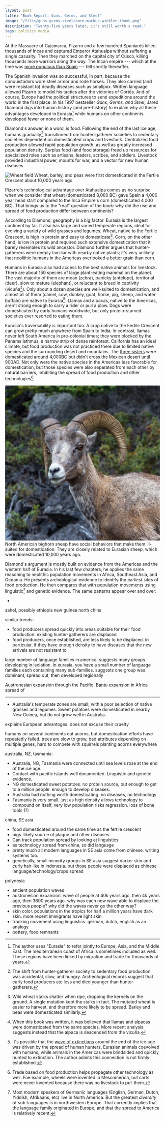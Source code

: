 ```yaml
---
layout: post
title: "Book Report: Guns, Germs, and Steel"
image: "/files/guns-germs-steel/corn-markus-winkler-thumb.png"
description: "Twenty-five years later, it's still worth a read."
tags: politics media
---
```


At the Massacre of Cajamarca, Pizarro and a few hundred Spaniards killed thousands of Incas and captured Emperor Atahualpa without suffering a single casualty.
Then they marched on the capital city of Cusco, killing thousands more warriors along the way.
The Incan empire --- which at the time was [more populous than Spain][1500_populations] --- fell shortly thereafter.

[1500_populations]: https://en.wikipedia.org/wiki/List_of_countries_by_population_in_1500

The Spanish invasion was so successful, in part, because the conquistadors wore steel armor and rode horses.
They also carried (and were resistant to) deadly diseases such as smallpox.
Written language allowed Pizarro to model his tactics after the victories of Cortés.
And of course, Europe had the political structures to send expeditions around the world in the first place.
In his 1997 bestseller *Guns, Germs, and Steel*, Jared Diamond digs into human history (and pre-history) to explain why all these advantages developed in Eurasia[^2] while humans on other continents developed fewer or none of them.

[^2]: The author uses "Eurasia" to refer jointly to Europe, Asia, and the Middle East. The mediterranean coast of Africa is sometimes included as well. These regions have been linked by migration and trade for thousands of years.

Diamond's answer, in a word, is food.
Following the end of the last ice age, humans gradually[^1] transitioned from hunter-gatherer societies to sedentary societies dependent on domesticated crops and livestock.
Centralized food production allowed rapid population growth, as well as greatly increased population density.
Surplus food (and food storage) freed up resources for specialized roles such as artisans, leaders, scribes, and soldiers.
Livestock provided industrial power, mounts for war, and a vector for new human diseases.
<!-- trade? mostly crops but technology piggybacked -->

[^1]: The shift from hunter-gatherer society to sedentary food production was accidental, slow, and hungry. Archeological records suggest that early food producers ate less and died younger than hunter-gatherers.

![Wheat field](/files/guns-germs-steel/wheat-tomasz-filipek.png)
<span class="figure-caption">Wheat, barley, and peas were first domesticated in the Fertile Crescent about 10,000 years ago.</span>

Pizarro's technological advantage over Atahualpa comes as no surprise when we consider that wheat (domesticated 8,000 BC) gave Spain a 4,000 year head start compared to the Inca Empire's corn (domesticated 4,000 BC). That brings us to the "real" question of the book: why did the rise and spread of food production differ between continents?

According to Diamond, geography is a big factor.
Eurasia is the largest continent by far.
It also has large and varied temperate regions, ideal for evolving a variety of wild grasses and legumes.
Wheat, native to the Fertile Crescent, is high in protein and easy to domesticate[^3].
Corn, on the other hand, is low in protein and required such extensive domestication that it barely resembles its wild ancestor.
Diamond further argues that hunter-gatherers were deeply familiar with nearby native plants; it's very unlikely that neolithic humans in the Americas overlooked a better grain than corn.

[^3]: Wild wheat stalks shatter when ripe, dropping the kernels on the ground. A single mutation kept the stalks in tact. The mutated wheat is easier to harvest, and therefore more likely to be spread. Barley and peas were domesticated similarly.

Humans in Eurasia also had access to the best native animals for livestock.
There are about 150 species of large plant-eating mammal on the planet.
The vast majority of them are mean (zebra), panicky (antelope), territorial (deer), slow to mature (elephant), or reluctant to breed in captivity (vicuña[^4]).
Only about a dozen species are well-suited to domestication, and almost all of them (camel, cow, donkey, goat, horse, pig, sheep, and water buffalo) are native to Eurasia[^5].
Llamas and alpacas, native to the Americas, aren't strong enough to carry a rider or pull a plow.
Dogs were domesticated by early humans worldwide, but only protein-starved societies ever resorted to eating them.

[^4]: When this book was written, it was believed that llamas and alpacas were domesticated from the same species. More recent analysis suggests instead that the alpaca is descended from the vicuña.

[^5]: It's possible that the [wave of extinctions][extinction] around the end of the ice age was driven by the spread of human hunters. Eurasian animals coevolved with humans, while animals in the Americas were blindsided and quickly hunted to extinction. The author admits this connection is not firmly established.

[extinction]: https://en.wikipedia.org/wiki/Quaternary_extinction

Eurasia's traversability is important too.
A crop native to the Fertile Crescent can grow pretty much anywhere from Spain to India.
In contrast, llamas never left South America in pre-colonial times; they were blocked by the Panama isthmus, a narrow strip of dense rainforest.
California has an ideal climate, but food production was not practiced there due to limited native species and the surrounding desert and mountains.
The [three sisters][three_sisters] were domesticated around 4,000BC but didn't cross the Mexican desert until 900AD.
Not only were the native species in the Americas less favorable for domestication, but those species were also separated from each other by natural barriers, inhibiting the spread of food production and other technologies[^7].

![Bighorn sheep](/files/guns-germs-steel/sheep-jody-confer.png)
<span class="figure-caption">North American bighorn sheep have social behaviors that make them ill-suited for domestication. They are closely related to Eurasian sheep, which were domesticated 10,000 years ago.</span>

<!-- Humans in Eurasia had the best access to native crop and livestock species, even though those species started out thousands of miles apart -->

[^7]: Trade based on food production helps propagate other technology as well. Foe example, wheels were invented in Mesoamerica, but carts were never invented because there was no livestock to pull them.

[three_sisters]: https://en.wikipedia.org/wiki/Three_Sisters_(agriculture)

Diamond's argument is mostly built on evidence from the Americas and the western half of Eurasia.
In his last few chapters, he applies the same reasoning to neolithic population movements in Africa, Southeast Asia, and Oceania.
He presents archeological evidence to identify the earliest sites of food production.
He then compares that with population movements using linguistic[^8] and genetic evidence.
The same patterns appear over and over:

-






[^8]: Most modern speakers of Germanic languages (English, German, Dutch, Yiddish, Afrikaans, etc) live in North America. But the greatest *diversity* of sub-languages is in northwestern Europe. That correctly implies that the language family originated in Europe, and that the spread to America is relatively recent.




sahel, possibly ethiopia
new guinea
north china

similar trends:
- food producers spread quickly into areas suitable for their food production. existing hunter-gatherers are displaced
- food producers, once established, are less likely to be displaced. in particular, if they have enough density to have diseases that the new arrivals are not resistant to

large number of language families in america. suggests many groups developing in isolation. in eurasia, you have a small number of language families each containing many sub-families.
suggests one group was dominant, spread out, then developed regionally

Austronesian expansion through the Pacific.
Bantu expansion in Africa
spread of




---

- Australia's temperate zones are small, with a poor selection of native grasses and legumes. Sweet potatoes were domesticated in nearby New Guinea, but do not grow well in Australia.

explains European advantages. does not excuse their cruelty

humans on several continents eat acorns, but domestication efforts have repeatedly failed. trees are slow to grow, bad attributes depending on multiple genes, hard to compete with squirrels planting acorns everywhere

australia, NZ, tasmania:
- Australia, NG, Tasmania were connected until sea levels rose at the end of the ice age.
- Contact with pacific islands well documented. Linguistic and genetic evidence.
- NG domesticated sweet potatoes. no protein source, but enough to get to a million people. enough to develop diseases.
- Australia had nothing worth domesticating. no diseases, no technology
- Tasmania is very small. just as high density allows technology to compound on itself, very low population risks regression. loss of bone tools (?)

china, SE asia
- food domesticated around the same time as the fertile crescent
- pigs. likely source of plague and other diseases
- Can track population spread by looking at linguistics
- as technology spread from china, so did language
- pretty much all modern languages in SE asia come from chinese. writing systems too.
- genetically, small minority groups in SE asia suggest darker skin and curly hair like in indonesia. but those people were displaced as chinese language/technology/crops spread

polynesia
- ancient population waves
- austronesian expansion. wave of people at 40k years ago, then 4k years ago, then 3600 years ago. why was each new wave able to displace the previous people? why did the waves never go the other way?
- skin color. populations in the tropics for half a million years have dark skin. more recent immigrants have light skin
- tracking movement using linguistics. german, dutch, english as an analogy
- pottery, food remnants

<!--

Right off the bat, the author addresses the elephant in the room: it's not about race.
He emphatically rejects the idea that people in Eurasia were innately superior to those in Australia, the Americas, or Sub-Saharan Africa.
Instead, Diamond writes from the perspective of a biologist studying the human species overall.
The emphasis is not on individual people, or even groups, so much as the environments faced by early humans in different regions.

![Teosinte, the wild ancestor of corn](/assets/images/teosinte-uw.png)
<span class="figure-caption">Teosinte, the wild ancestor of corn. It does not look very tasty. Photo from [UW Libraries][uw_libraries]</span>

[uw_libraries]: https://search.library.wisc.edu/digital/AQRLTP5XSTP4NH9D

---

Incas were the "largest and most advanced state in the New World". p68

map of food production. p99
map of mediterraniean climates. p139

plant domestication in north america 6000 years later. 2500BC vs 8500BC. p100

middle east: wheat in 8500bc
china: rice by 7500bc
central america: corn by 3500bc
sahel: sorghum by 5000bc

linguistics. did farming spread or did farme*rs* spread. also skeletal structure

similar climates: south africa, mediterranean, california, sw australia

first farmers worked harder, were smaller, died younger than hunter gatherers

shifting from mostly wild food to mostly cultivated took thousands of years

8500bc vs 18500bs. wild game less abundant. wild cereals more abundant due to climate. technology for storage. density high enough to value calories per acre. p112

some areas suitable for food production but HGs never displaced due to geography. CA separated by desert from AZ. south africa with a different climate from tropical bantu crops. australia separated by sea from NG, indonesia. p113

wild almonds are bitter and toxic, but it's just one gene. early humans would find non-bitter ones by accident, interact preferrentially, propagate by accident then intentionally. p118

barley, wheat, peas, lentils, flax, poppies. natural seed dispersal threw seeds on the ground. single gene caused that to fail, making them much easier to harvest. accidental domestication since those are the ones that got propagated. p120

food production, rising density. chicken and egg. p111

table by crop type. cereal, bean, tuber. p126

plowing important for monoculture. p128

some species we failed to domesticate until recently. acorns, strawberries. p129

All staple foods were domesticated thousands of years ago. Some recent fruits and veggies but no grains or beans to build a civilization on. p133

it's not about one species. you need enough domesticatable stuff around that hunter gatherers evolve to become sedentary. wild apples exist in north america, but it's not enough. p134

Mediterranean climate select for human-friendly crops. p136

wheat and barley require minimal domestication, self-pollinate. corn required extensive domestication. p137

comparison of fertile crescent to other mediterranean zones. p139

list of important domesticable plants and animals in the fertile crescent, america (turkey, dog, corn). p142

fertile crescent started domestication after 9000bc, entirely sedentary by 6000bce. mesoamerica started by 3500bc (very uncertain) but no settled villages until 1500bc. p142

evidence that hunter gatherers were very familiar with many useful plant species. p145

modern systematic evaluation of wild grasses. nothing else as good. p146

New Guinea. anatomically modern people have been there 40k years. longer than americas, western europe. plenty of time to become familiar with plants. not very productive wild plants for hunting and gathering, so pressure to switch to food production. but no cereals or beans, minimal game. protein deficiency. also: they readily adopted sweet potatoes when exposed centuries ago. population boom. plenty willing to give good things a chance. p147-150

protein content of rice, wheat, etc. p149

eastern usa also limited by available plants. corn beans squash around 900ad. triggered population boom. p151-2

modern plant breeders got pecans and blueberries, but native americans did not overlook staples. p152

chapter about which animals are suited for domestication. p157

american large animals extinct around 13,000 years ago. p162

disease prevented the spread of horses through more of africa. p164

Same few species of animals were domesticated repeatedly (dna analysis). p166

table of when animals were domesticated. sheep, goats, pigs 10k years ago. cows 9k years ago. p167

Significant modern effort to domesticate other large animals. eland (big african antelope) would be particularly valuable since it's resistant to african diseases. not much success. p168

conditions for domesticatability. p169
- diet. mostly disqualifies carnivores
- growth rate
- difficult to breed in captivity
- nasty disposition. grizzly bear mostly eats plants, 1700 lbs, grows fast. but suicidal to keep. hippos too
- tendency to panic. batter themselves against the cage
- social structure. submissive to a leader, comfortable around others, ok sharing territory

spread of crops and livestock also allowed picking up new things. p177

food production never reached california, despite good climate. also never spread from pacific islands to australia. p178

domestic animals from andes never spread to mesoamerica. p178

crops in america (beans, peppers, squash) were all domesticated repeatedly. asian crops were domesticated once and spread. spread was fast enough to preclude re-domestication. p179

crops all over europe by 7000 years ago. a bit later for the british isles. p181

plants are adapted by latitude. length of day, temperature, rainfall, disease. p184

unclear if food production arose independently in sahel or if it was triggered by arrival of fertile crescent crops. p186

cattle, sheep, goats failed to make it to south africa (mediterranean climate) due to diease near the equator. p186

highland mexico would have matches andes climate, but most crops and animals never made it. corn did eventually. potatoes, llamas, guinea pigs never did. p187

similarly, turkeys and sunflowers would have been good for the andes, but were stuck in eastern usa.

corn adapted for colder temperature reached north america around 900ad. p187

corners of australia could not grow crops from pacific islands. waited for fertile crescent crops to arrive on boats. p188

NS axis also slowed crop spread into malaysia, between pakistan and india. p188

barrier in eurasia. indus valley (summer rainfall to winter rainfall). tibetan plateau. himalayas. overcome 4000 years ago when wheat, horses reached china. p189

big chunks of america are hostile to agriculture. central america, texas. p189

mesoamerican wheel, writing never reached the andes. wheel spread quickly east and west from fertile crescent. p190

societies that traded crops and livestock ended up trading technology also. p190

smallpox, flu, tuberculosis, malaria, plague, measles, cholera originally from animals. p196

explanation of epidemics. p202

epidemic diseases can't develop in hunter-gatherer societies. smallpox will burn out in a population less than about half a million. p203

hunter-gatherers move. farmers have to stay close to their own sewage. p205

food storage attracts rodents. p205

Table of diseases and similar version for animals. p207

Why did Aztecs and Incas not develop epidemic diseases? Minimal trade across long distances maybe a factor. Population centers arose much later. domesticated animals. p213

writing was created independently at least twice, maybe 4+ times. also a map. p218

development of writing system took hundreds or thousands of years. p224

alphabet arose only once. p226

Cherokee writing system by idea diffusion. inventor knew of the idea of writing but was not literate. p229

almost everyone was illiterate. just scribes. few enough to trace their individual handwriting (dozens) p234

purpose of the first writing was to "enslave other humans." bookkeeping by the powerful, propaganda. p235

first writing was carried out by full-time scribes. can't do that unless you have a food surplus to feed them. p236

many societies with food production never gained writing. incas. island empires. subequatorial africa before islam. note: invention of language super rare, mostly needs to spread by traffic. p237

individual geniuses are less important than you think for inventions. p245

invention happens iteratively. first iterations are for fun, since they're not good enough to be useful. p245

talking about why a society might accept or reject new things. p248

WWI launched lots of technology, but war can also set innovation back. p251

different sub-groups vary in receptiveness. the most receptive can gain an advantage. over a large time and area, there will be receptiveness to innovation. p253

technology in general (as shown for writing, food production) is easier to borrow than to reinvent from scratch. trade helps. p255

in the middle of europe, islam got its own inventions, plus inventions from india and china. p256

moving away from an invention can happen in isolation. Japan had lots of guns in 1600, then pretty much got rid of them. but if one country in europe had tried to move away from guns it would have been conquered by its neighbors. p258

metalworking. first, pure gold and copper out of the ground. soft enough to hammer without heat. then ovens for ceramics. then bronze (copper alloy). then iron. p259

VERY NICE. technology compounds on itself. example with the printing press. p259

inventions happen faster with lots of people, lots of competing subgroups. p261

americas chopped up. incas in the andes split off by isthmus of panama. dense forest, never urbanized. aztecs in the mexican highlands were split from north america by north mexico desert. west coast of USA also isolated by desert, mountains

terminology for the size of a society. table. p268

chimps and gorillas live in bands (dozens of individuals, nomadic). most humans did too 11,000 years ago. p270

"chiefdom" -- the chief is externally recognized, has a monopoly on force. p272

bigger societies have numerical advantage. probably also technological advantage. centralized political power is an advantage when moving troops. also nationalism and religion. p283

how do bands become tribes, how do chiefdoms become states? p284

food production is seasonal work, which means you also have seasonal availability for war, building pyramids, etc. p285

as a population becomes large, you have a growing risk of conflict between unrelated people. central authority is better than letting them murder each other. p286

polittical structure is necessary, one way or another, to make choices in a big population. p286

known example of chiefdoms consolidating into a state: cherokee confederacy. similarly, 13 colonies. consolidation of germany in 1871. p289

meltiing of ice sheets about 12k-8k years ago freed up water, raised sea levels. p297

comparing australia and new guinea.
torres strait. easily crossed by canoe. filled in 10k years ago
isolated genetically from south asia, mostly, for 30k+ years
NG has good soil, lots of rain. australia has no mountains or glaciers or volcanoes or rivers. poor soil.
linguistic analysis indicates minimal mixing with asian languages
p302

new guinea did develop food production, but had no good protein source. chickens and pigs eventually from asia. nothing big enough to pull a plow or cart. p306

NG population was about a million, but fragmented by geographical barriers. no writing, central political authority.

australia gad a smaller population than ng. 300k

australia. not much seasonal variation. lots of el nińo. bad for crops. bad native plants in australia. modern science has only given the macadamia. p309

australia was on the path to food production. domesticating or fermenting out the poison from seeds. eel canals. millet. p310

tasmania was originally joined to the mainland. split off when sea levels rose. very small population. technological regression: bone tools. p311

interactions between australia and NG went through small islands. not efficient for transferring technology. also very far from NG highlands to australian highlands. geographic barriers prevent technology from spreading. p317

testing this theory with australia and NG. interesting because of the islands becoming isolated about 10k years ago. can trace the spread and interaction of people via genetics and linguistics. p317

NG was exposed to germs via indonesia. people from western europe got clobbered by NG germs. people from indonesia didn't.

australia better for european crops and livestock.

austronesian expansion map. p341

proto-indo-european. many languages have similar words for sheep, since everyone had sheep 6000 years ago when the languages diverged. but words for gun are different. similarly, we can look at proto-austronesian languages. similar words for boat, bird, pig, dog. but different words for banana, yam, coconut. those foods were encountered after the populations started to spread. p343

austronesian expansion wiped away original indonesians (hunter gatherers) but did not wipe out people in NG (food producers). instead, contact spread crops and mixed genes and languages.

NZ is temperate. like australia. good fit for europeans. pacific islands mostly still populated by pacific islanders. they already had food production when europeans showed up, and so had enough population density to have tropical diseases. p353

hunter gatherers and food producers happily adopted better crops when they showed up. p357

large language groups in eurasia. food producers spread out, displacing hnter-gatherers, then local changes to the language. america has many smaller language families. suggests no sweeping displacement. small groups with sporadic interactions rather than well-connected population centers. p371

Africa. Bantu expansion, Indonesian colonization of madagascar. p377

-->
